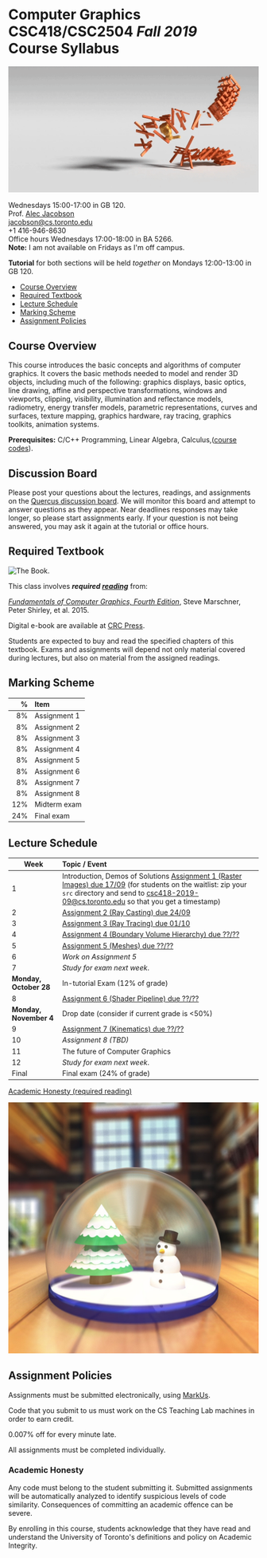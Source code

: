 # Computer Graphics CSC418/CSC2504 _Fall 2019_ <br> Course Syllabus

![_image courtesy Tim Jeruzalski_](images/bunny-rigid-body.gif)

Wednesdays 15:00-17:00 in GB 120.  
Prof. [Alec Jacobson](http://www.cs.toronto.edu/~jacobson/)  
jacobson@cs.toronto.edu  
+1 416-946-8630  
Office hours Wednesdays 17:00-18:00 in BA 5266.  
**Note:** I am not available on Fridays as I'm off campus. 

**Tutorial** for both sections will be held _together_ on Mondays 12:00-13:00 in
GB 120.

- [Course Overview](#courseoverview)
- [Required Textbook](#requiredtextbook)
- [Lecture Schedule](#lectureschedule)
- [Marking Scheme](#markingscheme)
- [Assignment Policies](#assignmentpolicies)

## Course Overview

This course introduces the basic concepts and algorithms of computer graphics.
It covers the basic methods needed to model and render 3D objects, including
much of the following: graphics displays, basic optics, line drawing, affine and
perspective transformations, windows and viewports, clipping, visibility,
illumination and reflectance models, radiometry, energy transfer models,
parametric representations, curves and surfaces, texture mapping, graphics
hardware, ray tracing, graphics toolkits, animation systems.

**Prerequisites:** C/C++ Programming, Linear Algebra, Calculus,([course
codes](https://fas.calendar.utoronto.ca/course/csc418h1)).

## Discussion Board

Please post your questions about the lectures, readings, and assignments on the
[Quercus discussion
board](https://q.utoronto.ca/courses/111789/discussion_topics). We will monitor
this board and attempt to answer questions as they appear. Near deadlines
responses may take longer, so please start assignments early. If your question
is not being answered, you may ask it again at the tutorial or office hours.

## Required Textbook

![The Book.](https://www.cs.cornell.edu/~srm/fcg4/K22616_cover-300.jpg)

This class involves  **_required [reading](https://en.wikipedia.org/wiki/Reading)_** from:

[_Fundamentals of Computer Graphics, Fourth
Edition_](https://www.cs.cornell.edu/~srm/fcg4/), Steve Marschner, Peter Shirley,
et al. 2015.

Digital e-book are available at [CRC
Press](https://www.crcpress.com/Fundamentals-of-Computer-Graphics-Fourth-Edition/Marschner-Shirley/p/book/9781482229394).

Students are expected to buy and read the specified chapters of this textbook.
Exams and assignments will depend not only material covered during lectures,
but also on material from the assigned readings.

## Marking Scheme

| % | Item |
| ----: | :-------------- |
| 8% | Assignment 1 | 
| 8% | Assignment 2 | 
| 8% | Assignment 3 | 
| 8% | Assignment 4 | 
| 8% | Assignment 5 | 
| 8% | Assignment 6 | 
| 8% | Assignment 7 | 
| 8% | Assignment 8 | 
| 12% | Midterm exam |
| 24% | Final exam |

## Lecture Schedule

| Week | Topic / Event |
| ---- | :------------ |
| 1    | Introduction, Demos of Solutions [Assignment 1 (Raster Images) due 17/09](https://github.com/alecjacobson/computer-graphics-raster-images) (for students on the waitlist: zip your `src` directory and send to csc418-2019-09@cs.toronto.edu so that you get a timestamp)
| 2    | [Assignment 2 (Ray Casting) due 24/09](https://github.com/alecjacobson/computer-graphics-ray-casting)
| 3    | [Assignment 3 (Ray Tracing) due 01/10](https://github.com/alecjacobson/computer-graphics-ray-tracing)
| 4    | [Assignment 4 (Boundary Volume Hierarchy) due ??/??](https://github.com/alecjacobson/computer-graphics-boundary-volume-hierarchy)
| 5    | [Assignment 5 (Meshes) due ??/??](https://github.com/alecjacobson/computer-graphics-meshes)
| 6    | _Work on Assignment 5_
| 7    | _Study for exam next week_.
| **Monday, October 28** | In-tutorial Exam (12% of grade)
| 8    | [Assignment 6 (Shader Pipeline) due ??/??](https://github.com/alecjacobson/computer-graphics-shader-pipeline)
| **Monday, November 4** | Drop date (consider if current grade is <50%)
| 9    | [Assignment 7 (Kinematics) due ??/??](https://github.com/alecjacobson/computer-graphics-kinematics)
| 10   | _Assignment 8 (TBD)_ <!-- Course Evaluations Nov. 20 - Dec 7 --> |
| 11   | The future of Computer Graphics
| 12   | _Study for exam next week_.
| Final | Final exam (24% of grade)

[Academic Honesty (required reading)](#academichonesty)

![_image courtesy Gavin Barill (class of 2017)_](images/gavin-barill-snowglobe.jpg)

## Assignment Policies

Assignments must be submitted electronically, using [MarkUs](https://markus.teach.cs.toronto.edu/csc418-2019-09/).

Code that you submit to us must work on the CS Teaching Lab machines in order to earn credit.

0.007% off for every minute late.

All assignments must be completed individually.

### Academic Honesty

Any code must belong to the student submitting it. Submitted assignments will
be automatically analyzed to identify suspicious levels of code similarity.
Consequences of committing an academic offence can be severe.

By enrolling in this course, students acknowledge that they have read and understand the University of Toronto's definitions and policy on Academic Integrity. 
